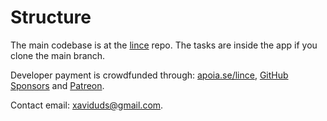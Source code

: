 # Structure
The main codebase is at the <a href="https://github.com/lince-social/lince">lince</a> repo. The tasks are inside the app if you clone the main branch.

Developer payment is crowdfunded through: [apoia.se/lince](https://www.apoia.se/lince), [GitHub Sponsors](https://github.com/sponsors/lince-social) and [Patreon](https://www.patreon.com/lince_social).

Contact email: [xaviduds@gmail.com](mailto:xaviduds@gmail.com).
